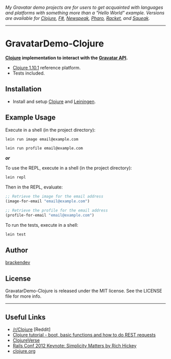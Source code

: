 _My Gravatar demo projects are for users to get acquainted with languages and platforms with something more than a "Hello World" example. Versions are available for [Clojure](https://github.com/brackendev/GravatarDemo-Clojure), [F#](https://github.com/brackendev/GravatarDemo-FSharp), [Newspeak](https://github.com/brackendev/GravatarDemo-Newspeak), [Pharo](https://github.com/brackendev/GravatarDemo-Pharo), [Racket](https://github.com/brackendev/GravatarDemo-Racket), and [Squeak](https://github.com/brackendev/GravatarDemo-Squeak)._

- - -

GravatarDemo-Clojure
====================

**[Clojure](https://www.clojure.org/) implementation to interact with the [Gravatar API](https://en.gravatar.com/site/implement/).**

* [Clojure 1.10.1](https://www.clojure.org/) reference platform.
* Tests included.

## Installation

* Install and setup [Clojure](https://www.clojure.org/) and [Leiningen](https://leiningen.org).

## Example Usage

Execute in a shell (in the project directory):

```bash
lein run image email@example.com
```

```bash
lein run profile email@example.com
```

***or***

To use the REPL, execute in a shell (in the project directory):

```bash
lein repl
```

Then in the REPL, evaluate:

```clojure
;; Retrieve the image for the email address
(image-for-email "email@example.com")
```

```clojure
;; Retrieve the profile for the email address
(profile-for-email "email@example.com")
```

To run the tests, execute in a shell:

```bash
lein test
```

## Author

[brackendev](https://www.github.com/brackendev)

## License

GravatarDemo-Clojure is released under the MIT license. See the LICENSE file for more info.

- - -

## Useful Links

* [/r/Clojure](https://www.reddit.com/r/Clojure/) [Reddit]
* [Clojure tutorial - boot, basic functions and how to do REST requests](https://joaoptrindade.com/clojure-tutorial-part-1-http-requests)
* [ClojureVerse](https://clojureverse.org/)
* [Rails Conf 2012 Keynote: Simplicity Matters by Rich Hickey](https://www.youtube.com/watch?v=rI8tNMsozo0)
* [clojure.org](https://www.clojure.org/)
